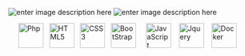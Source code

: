 ![enter image description here](https://github-readme-stats.vercel.app/api?username=artemisfoll&show_icons=true&bg_color=0D1117&title_color=51859D&text_color=fff)
![enter image description here](https://github-readme-stats.vercel.app/api/top-langs/?username=artemisfoll&bg_color=0D1117&title_color=51859D&text_color=fff)
<div style="display: inline-block">
    &nbsp;&nbsp;&nbsp;&nbsp;&nbsp;<img align="center" alt="Php" height="50" src = "https://icongr.am/devicon/php-plain.svg?size=93&color=457287" />&nbsp;&nbsp;
    <img align="center" alt="HTML5" height="50" src = "https://icongr.am/devicon/html5-plain-wordmark.svg?size=93&color=457287" />&nbsp;&nbsp;
    <img align="center" alt="CSS3" height="50" src = "https://icongr.am/devicon/css3-plain-wordmark.svg?size=93&color=457287" />&nbsp;&nbsp;
    <img align="center" alt="BootStrap" height="50" src = "https://icongr.am/devicon/bootstrap-plain.svg?size=93&color=457287" />&nbsp;&nbsp;&nbsp;&nbsp;
    <img align="center" alt="JavaScript" height="50" src = "https://icongr.am/devicon/javascript-plain.svg?size=93&color=457287" />&nbsp;&nbsp;&nbsp;
    <img align="center" alt="Jquery" height="50" src = "https://icongr.am/devicon/jquery-plain-wordmark.svg?size=93&color=457287" />&nbsp;&nbsp;&nbsp;
    <img align="center" alt="Docker" height="50" src = "https://icongr.am/devicon/docker-plain-wordmark.svg?size=93&color=457287" />
</div>
